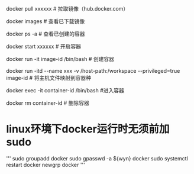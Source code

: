 
docker pull xxxxxx # 拉取镜像（hub.docker.com）

docker images # 查看已下载镜像

docker ps -a # 查看已创建的容器

docker start xxxxxx # 开启容器

docker run -it image-id /bin/bash # 创建容器

docker run -itd --name xxx -v /host-path:/workspace --privileged=true image-id # 将主机文件映射到容器种

docker exec -it container-id /bin/bash #进入容器

docker rm container-id # 删除容器

# linux环境下docker运行时无须前加sudo
'''
    sudo groupadd docker
    sudo gpasswd -a ${wyn} docker
    sudo systemctl restart docker
    newgrp docker
'''

